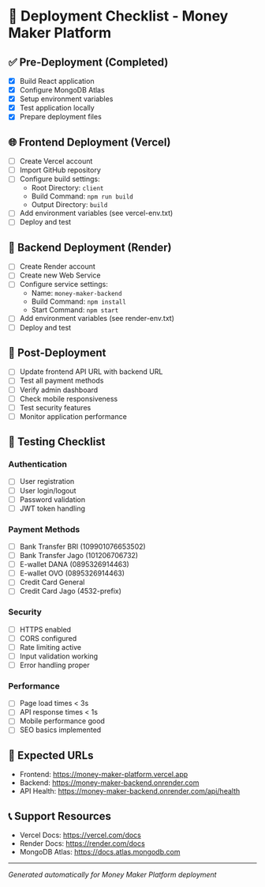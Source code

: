 # 🚀 Deployment Checklist - Money Maker Platform

## ✅ Pre-Deployment (Completed)
- [x] Build React application
- [x] Configure MongoDB Atlas
- [x] Setup environment variables
- [x] Test application locally
- [x] Prepare deployment files

## 🌐 Frontend Deployment (Vercel)
- [ ] Create Vercel account
- [ ] Import GitHub repository
- [ ] Configure build settings:
  - Root Directory: `client`
  - Build Command: `npm run build`
  - Output Directory: `build`
- [ ] Add environment variables (see vercel-env.txt)
- [ ] Deploy and test

## 🚀 Backend Deployment (Render)
- [ ] Create Render account
- [ ] Create new Web Service
- [ ] Configure service settings:
  - Name: `money-maker-backend`
  - Build Command: `npm install`
  - Start Command: `npm start`
- [ ] Add environment variables (see render-env.txt)
- [ ] Deploy and test

## 🔗 Post-Deployment
- [ ] Update frontend API URL with backend URL
- [ ] Test all payment methods
- [ ] Verify admin dashboard
- [ ] Check mobile responsiveness
- [ ] Test security features
- [ ] Monitor application performance

## 🧪 Testing Checklist

### Authentication
- [ ] User registration
- [ ] User login/logout
- [ ] Password validation
- [ ] JWT token handling

### Payment Methods
- [ ] Bank Transfer BRI (109901076653502)
- [ ] Bank Transfer Jago (101206706732)
- [ ] E-wallet DANA (0895326914463)
- [ ] E-wallet OVO (0895326914463)
- [ ] Credit Card General
- [ ] Credit Card Jago (4532-prefix)

### Security
- [ ] HTTPS enabled
- [ ] CORS configured
- [ ] Rate limiting active
- [ ] Input validation working
- [ ] Error handling proper

### Performance
- [ ] Page load times < 3s
- [ ] API response times < 1s
- [ ] Mobile performance good
- [ ] SEO basics implemented

## 🎯 Expected URLs
- Frontend: https://money-maker-platform.vercel.app
- Backend: https://money-maker-backend.onrender.com
- API Health: https://money-maker-backend.onrender.com/api/health

## 📞 Support Resources
- Vercel Docs: https://vercel.com/docs
- Render Docs: https://render.com/docs
- MongoDB Atlas: https://docs.atlas.mongodb.com

---
*Generated automatically for Money Maker Platform deployment*
